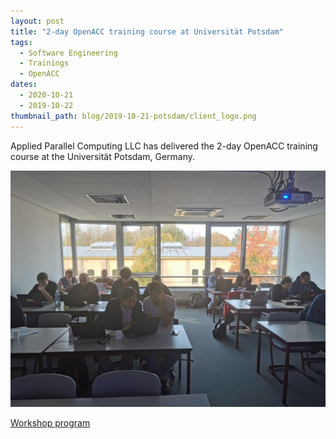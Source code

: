 ```yaml
---
layout: post
title: "2-day OpenACC training course at Universität Potsdam"
tags:
  - Software Engineering
  - Trainings
  - OpenACC
dates:
  - 2020-10-21
  - 2019-10-22
thumbnail_path: blog/2019-10-21-potsdam/client_logo.png
---
```


Applied Parallel Computing LLC has delivered the 2-day OpenACC training course at the Universität Potsdam, Germany.

![alt text](\assets\img\blog\2019-10-21-potsdam\photo_2020-04-24_13-54-33.jpg "Logo Title Text 1")

[Workshop program](\assets\img\blog\2019-10-21-potsdam\unipotsdam_program.pdf)
